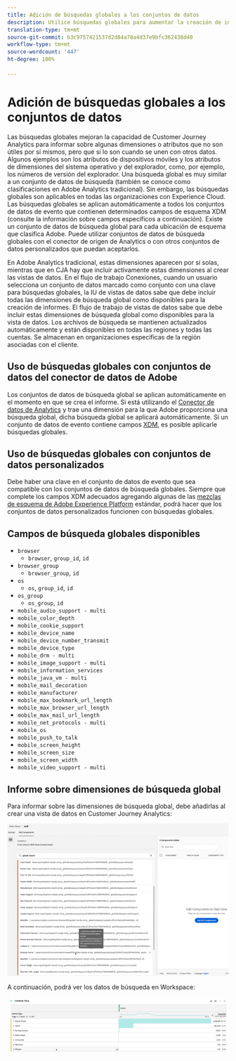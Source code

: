 ```yaml
---
title: Adición de búsquedas globales a los conjuntos de datos
description: Utilice búsquedas globales para aumentar la creación de informes con dimensiones útiles en Customer Journey Analytics.
translation-type: tm+mt
source-git-commit: b3c9757421537d2d84a78a4d37e9bfc362438d40
workflow-type: tm+mt
source-wordcount: '447'
ht-degree: 100%

---
```



# Adición de búsquedas globales a los conjuntos de datos

Las búsquedas globales mejoran la capacidad de Customer Journey Analytics para informar sobre algunas dimensiones o atributos que no son útiles por sí mismos, pero que sí lo son cuando se unen con otros datos. Algunos ejemplos son los atributos de dispositivos móviles y los atributos de dimensiones del sistema operativo y del explorador, como, por ejemplo, los números de versión del explorador. Una búsqueda global es muy similar a un conjunto de datos de búsqueda (también se conoce como clasificaciones en Adobe Analytics tradicional). Sin embargo, las búsquedas globales son aplicables en todas las organizaciones con Experience Cloud. Las búsquedas globales se aplican automáticamente a todos los conjuntos de datos de evento que contienen determinados campos de esquema XDM (consulte la información sobre campos específicos a continuación).
Existe un conjunto de datos de búsqueda global para cada ubicación de esquema que clasifica Adobe. Puede utilizar conjuntos de datos de búsqueda globales con el conector de origen de Analytics o con otros conjuntos de datos personalizados que puedan aceptarlos.

En Adobe Analytics tradicional, estas dimensiones aparecen por sí solas, mientras que en CJA hay que incluir activamente estas dimensiones al crear las vistas de datos. En el flujo de trabajo Conexiones, cuando un usuario selecciona un conjunto de datos marcado como conjunto con una clave para búsquedas globales, la IU de vistas de datos sabe que debe incluir todas las dimensiones de búsqueda global como disponibles para la creación de informes. El flujo de trabajo de vistas de datos sabe que debe incluir estas dimensiones de búsqueda global como disponibles para la vista de datos. Los archivos de búsqueda se mantienen actualizados automáticamente y están disponibles en todas las regiones y todas las cuentas. Se almacenan en organizaciones específicas de la región asociadas con el cliente.

## Uso de búsquedas globales con conjuntos de datos del conector de datos de Adobe

Los conjuntos de datos de búsqueda global se aplican automáticamente en el momento en que se crea el informe. Si está utilizando el [Conector de datos de Analytics](https://experienceleague.adobe.com/docs/experience-platform/sources/connectors/adobe-applications/analytics.html?lang=es-ES#connectors) y trae una dimensión para la que Adobe proporciona una búsqueda global, dicha búsqueda global se aplicará automáticamente. Si un conjunto de datos de evento contiene campos [XDM](https://experienceleague.adobe.com/docs/experience-platform/xdm/home.html?lang=es-ES), es posible aplicarle búsquedas globales.

## Uso de búsquedas globales con conjuntos de datos personalizados

Debe haber una clave en el conjunto de datos de evento que sea compatible con los conjuntos de datos de búsqueda globales. Siempre que complete los campos XDM adecuados agregando algunas de las [mezclas de esquema de Adobe Experience Platform](https://experienceleague.adobe.com/docs/experience-platform/xdm/mixins/event/environment-details.html?lang=es-ES#mixins) estándar, podrá hacer que los conjuntos de datos personalizados funcionen con búsquedas globales.

## Campos de búsqueda globales disponibles

* `browser`
   * `browser`, `group_id`, `id`
* `browser_group`
   * `browser_group`, `id`
* `os`
   * `os`,  `group_id`,  `id`
* `os_group`
   * `os_group`,  `id`
* `mobile_audio_support - multi`
* `mobile_color_depth`
* `mobile_cookie_support`
* `mobile_device_name`
* `mobile_device_number_transmit`
* `mobile_device_type`
* `mobile_drm - multi`
* `mobile_image_support - multi`
* `mobile_information_services`
* `mobile_java_vm - multi`
* `mobile_mail_decoration`
* `mobile_manufacturer`
* `mobile_max_bookmark_url_length`
* `mobile_max_browser_url_length`
* `mobile_max_mail_url_length`
* `mobile_net_protocols - multi`
* `mobile_os`
* `mobile_push_to_talk`
* `mobile_screen_height`
* `mobile_screen_size`
* `mobile_screen_width`
* `mobile_video_support - multi`

## Informe sobre dimensiones de búsqueda global

Para informar sobre las dimensiones de búsqueda global, debe añadirlas al crear una vista de datos en Customer Journey Analytics:

![](assets/global-lookup.png)

A continuación, podrá ver los datos de búsqueda en Workspace:

![](assets/gl-reporting.png)

